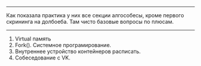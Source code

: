 
---
Как показала практика у них все секции алгособесы, кроме первого скрининга на долбоеба. Там чисто базовые вопросы по плюсам.

---

1. Virtual память
2. Fork(). Системное програмирование.
3. Внутреннее устройство контейнеров расписать.
4. Собеседование с VK.